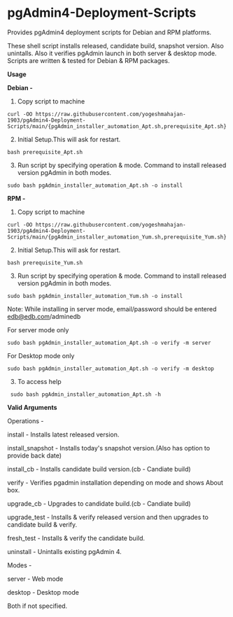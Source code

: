 # pgAdmin4-Deployment-Scripts
Provides pgAdmin4 deployment scripts for Debian and RPM platforms. 

These shell script installs released, candidate build, snapshot version. Also unintalls.
Also it verifies pgAdmin launch in both server & desktop mode.
Scripts are written & tested for Debian & RPM packages.

**Usage**

**Debian -**

1. Copy script to machine
```
curl -OO https://raw.githubusercontent.com/yogeshmahajan-1903/pgAdmin4-Deployment-Scripts/main/{pgAdmin_installer_automation_Apt.sh,prerequisite_Apt.sh}
```

2. Initial Setup.This will ask for restart.
```
bash prerequisite_Apt.sh
```

3. Run script by specifying operation & mode. Command to install released version pgAdmin in both modes.
```
sudo bash pgAdmin_installer_automation_Apt.sh -o install
````


**RPM -**

1. Copy script to machine
```
curl -OO https://raw.githubusercontent.com/yogeshmahajan-1903/pgAdmin4-Deployment-Scripts/main/{pgAdmin_installer_automation_Yum.sh,prerequisite_Yum.sh}
```

2. Initial Setup.This will ask for restart.
```
bash prerequisite_Yum.sh
```

3. Run script by specifying operation & mode. Command to install released version pgAdmin in both modes.
```
sudo bash pgAdmin_installer_automation_Yum.sh -o install
````


Note: While installing in server mode, email/password should be entered edb@edb.com/adminedb

  For server mode only
  ```
  sudo bash pgAdmin_installer_automation_Apt.sh -o verify -m server
  ```

  For Desktop mode only
  ```
  sudo bash pgAdmin_installer_automation_Apt.sh -o verify -m desktop
  ````

3. To access  help 
 ```
  sudo bash pgAdmin_installer_automation_Apt.sh -h
  ````

**Valid Arguments** 

Operations -

install - Installs latest released version.

install_snapshot - Installs today's snapshot version.(Also has option to provide back date)

install_cb -  Installs candidate build version.(cb - Candiate build)

verify - Verifies pgadmin installation depending on mode and shows About box.

upgrade_cb - Upgrades to candidate build.(cb - Candiate build)

upgrade_test - Installs & verify released version and then upgrades to candidate build & verify.

fresh_test - Installs & verify the candidate build.

uninstall - Unintalls existing pgAdmin 4.

Modes -

  server - Web mode

  desktop - Desktop mode

  Both if not specified.
